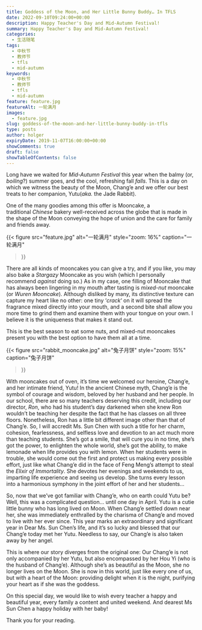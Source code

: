 ```yaml
---
title: Goddess of the Moon, and Her Little Bunny Buddy… In TFLS
date: 2022-09-10T09:24:00+00:00
description: Happy Teacher's Day and Mid-Autumn Festival!
summary: Happy Teacher's Day and Mid-Autumn Festival!
categories:
  - 生活随笔
tags:
  - 中秋节
  - 教师节
  - tfls
  - mid-autumn
keywords:
  - 中秋节
  - 教师节
  - tfls
  - mid-autumn
feature: feature.jpg
featureAlt: 一轮满月
images:
  - feature.jpg
slug: goddess-of-the-moon-and-her-little-bunny-buddy-in-tfls
type: posts
author: holger
expiryDate: 2019-11-07T16:00:00+00:00
showComments: true
draft: false
showTableOfContents: false
---
```

Long have we waited for _Mid-Autumn Festival_ this year when the balmy (or, _boiling_?) summer goes, and the cool, refreshing fall _falls_. This is a day on which we witness the beauty of the Moon, Chang&#8217;e and we offer our best treats to her companion, Yutu(_aka._ the Jade Rabbit).

One of the many goodies among this offer is Mooncake, a traditional&nbsp;_Chinese_&nbsp;bakery well-received across the globe that is made in the shape of the Moon conveying the hope of union and the care for family and friends away.


{{< figure
  src="feature.jpg"
  alt="一轮满月"
  style="zoom: 16%"
  caption="一轮满月"
>}}

There are all kinds of mooncakes you can give a try, and if you like, you may also bake a _Stargazy_ Mooncake as you wish (which I personally recommend&nbsp;_against_&nbsp;doing so.) As in my case, one filling of Mooncake that has always been lingering in my mouth after tasting is _mixed-nut_ mooncake (or _Wuren_ _Mooncake_). Although disliked by many, its distinctive texture can capture my heart like no other: one tiny &#8216;_crack_&#8216; on it will spread the fragrance mixed directly into your mouth, and a second bite shall allow you more time to grind them and examine them with your tongue on your own. I believe it is the uniqueness that makes it stand out.

This is the best season to eat some nuts, and mixed-nut mooncakes present you with the best option to have them all at a time.

{{< figure
  src="rabbit_mooncake.jpg"
  alt="兔子月饼"
  style="zoom: 15%"
  caption="兔子月饼"
>}}

With mooncakes out of oven, it&#8217;s time we welcomed our heroine, Chang&#8217;e, and her intimate friend, Yutu! In the ancient Chinese myth, Chang&#8217;e is the symbol of courage and wisdom, beloved by her husband and her people. In our school, there are so many teachers deserving this credit, including our director, _Ron_, who had his student&#8217;s day darkened when she knew Ron wouldn&#8217;t be teaching her despite the fact that he has classes on all three floors. Nonetheless, Ron has a little bit different image other than that of Chang&#8217;e. So, I will accredit Ms. Sun Chen with such a title for her charm, cohesion, fearlessness, and selfless love and devotion to an act much more than teaching students. She&#8217;s got a smile, that will cure you in no time, she&#8217;s got the power, to enlighten the whole world, she&#8217;s got the ability, to make lemonade when life provides you with lemon. When her students were in trouble, she would come out the first and protect us making every possible effort, just like what Chang&#8217;e did in the face of Feng Meng&#8217;s attempt to steal the _Elixir of Immortality_. She devotes her evenings and weekends to us, imparting life experience and seeing us develop. She turns every lesson into a harmonious symphony in the joint effort of her and her students&#8230;

So, now that we&#8217;ve got familiar with Chang&#8217;e, who on earth could Yutu be? Well, this was a complicated question&#8230; until one day in April. Yutu is a cutie little bunny who has long lived on Moon. When Chang&#8217;e settled down near her, she was immediately enthralled by the charisma of Chang&#8217;e and moved to live with her ever since. This year marks an extraordinary and significant year in Dear Ms. Sun Chen&#8217;s life, and it&#8217;s so lucky and blessed that our Chang&#8217;e today met her Yutu. Needless to say, our Chang&#8217;e is also taken away by her angel.

This is where our story diverges from the original one: Our Chang&#8217;e is not only accompanied by her Yutu, but also encompassed by her Hou Yi (who is the husband of Chang&#8217;e). Although she&#8217;s as beautiful as the Moon, she no longer lives on the Moon. She is now in this world, just like every one of us, but with a heart of the Moon: providing delight when it is the night, purifying your heart as if she was the goddess.

On this special day, we would like to wish every teacher a happy and beautiful year, every family a content and united weekend. And dearest Ms Sun Chen a happy holiday with her baby!

Thank you for your reading.